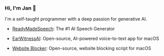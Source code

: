 ### Hi, I'm Jan 👋

I'm a self-taught programmer with a deep passion for generative AI. 

- [ReadyMadeSpeech](https://readymadespeech.com/): The #1 AI Speech Generator

- [EarWitnessAI](https://github.com/janjezek/earwitnessai/): Open-source, AI-powered voice-to-text app for macOS

- [Website Blocker](https://github.com/janjezek/website-blocker): Open-source, website blocking script for macOS
